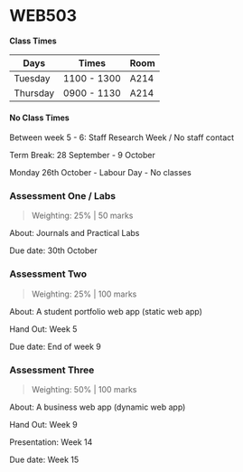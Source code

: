 # WEB503

**Class Times**

 Days     | Times | Room 
----------|-----------|----------
 Tuesday  | 1100 - 1300 | A214 
 Thursday | 0900 - 1130 | A214 

#### No Class Times

Between week 5 - 6: Staff Research Week / No staff contact

Term Break: 28 September - 9 October

Monday 26th October - Labour Day - No classes

### Assessment One / Labs

> Weighting: 25% | 50 marks

About:
Journals and Practical Labs

Due date: 30th October

### Assessment Two

> Weighting: 25% | 100 marks

About:
A student portfolio web app (static web app)

Hand Out: Week 5

Due date: End of week 9

### Assessment Three

> Weighting: 50% | 100 marks

About:
A business web app (dynamic web app)

Hand Out: Week 9

Presentation: Week 14

Due date: Week 15